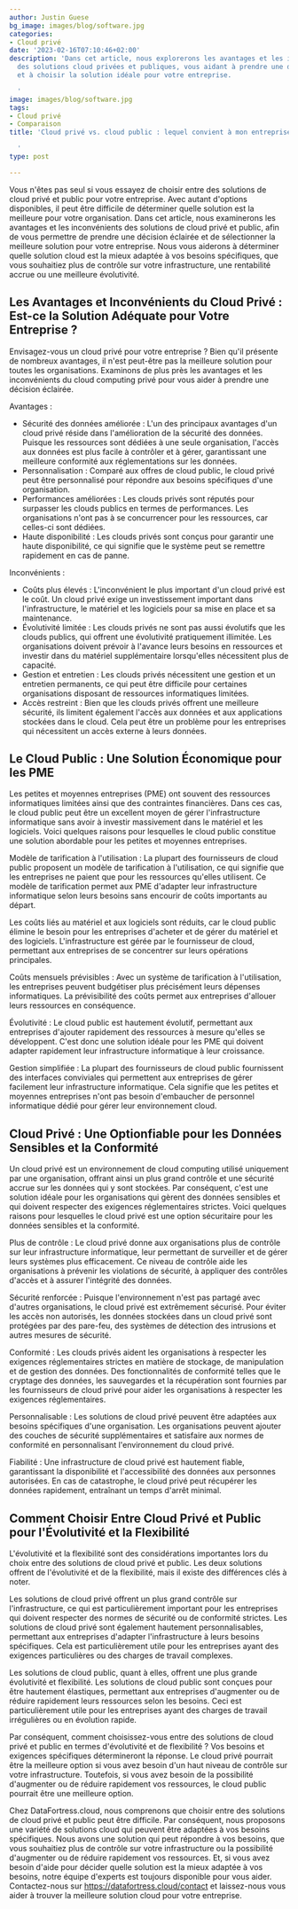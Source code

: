 ```yaml
---
author: Justin Guese
bg_image: images/blog/software.jpg
categories:
- Cloud privé
date: '2023-02-16T07:10:46+02:00'
description: 'Dans cet article, nous explorerons les avantages et les inconvénients
  des solutions cloud privées et publiques, vous aidant à prendre une décision éclairée
  et à choisir la solution idéale pour votre entreprise.

  '
image: images/blog/software.jpg
tags:
- Cloud privé
- Comparaison
title: 'Cloud privé vs. cloud public : lequel convient à mon entreprise ?

  '
type: post

---
```

Vous n'êtes pas seul si vous essayez de choisir entre des solutions de cloud privé et public pour votre entreprise. Avec autant d'options disponibles, il peut être difficile de déterminer quelle solution est la meilleure pour votre organisation. Dans cet article, nous examinerons les avantages et les inconvénients des solutions de cloud privé et public, afin de vous permettre de prendre une décision éclairée et de sélectionner la meilleure solution pour votre entreprise. Nous vous aiderons à déterminer quelle solution cloud est la mieux adaptée à vos besoins spécifiques, que vous souhaitiez plus de contrôle sur votre infrastructure, une rentabilité accrue ou une meilleure évolutivité.

## Les Avantages et Inconvénients du Cloud Privé : Est-ce la Solution Adéquate pour Votre Entreprise ?

Envisagez-vous un cloud privé pour votre entreprise ? Bien qu'il présente de nombreux avantages, il n'est peut-être pas la meilleure solution pour toutes les organisations. Examinons de plus près les avantages et les inconvénients du cloud computing privé pour vous aider à prendre une décision éclairée.

Avantages :

- Sécurité des données améliorée : L'un des principaux avantages d'un cloud privé réside dans l'amélioration de la sécurité des données. Puisque les ressources sont dédiées à une seule organisation, l'accès aux données est plus facile à contrôler et à gérer, garantissant une meilleure conformité aux réglementations sur les données.
- Personnalisation : Comparé aux offres de cloud public, le cloud privé peut être personnalisé pour répondre aux besoins spécifiques d'une organisation.
- Performances améliorées : Les clouds privés sont réputés pour surpasser les clouds publics en termes de performances. Les organisations n'ont pas à se concurrencer pour les ressources, car celles-ci sont dédiées.
- Haute disponibilité : Les clouds privés sont conçus pour garantir une haute disponibilité, ce qui signifie que le système peut se remettre rapidement en cas de panne.

Inconvénients :

- Coûts plus élevés : L'inconvénient le plus important d'un cloud privé est le coût. Un cloud privé exige un investissement important dans l'infrastructure, le matériel et les logiciels pour sa mise en place et sa maintenance.
- Évolutivité limitée : Les clouds privés ne sont pas aussi évolutifs que les clouds publics, qui offrent une évolutivité pratiquement illimitée. Les organisations doivent prévoir à l'avance leurs besoins en ressources et investir dans du matériel supplémentaire lorsqu'elles nécessitent plus de capacité.
- Gestion et entretien : Les clouds privés nécessitent une gestion et un entretien permanents, ce qui peut être difficile pour certaines organisations disposant de ressources informatiques limitées.
- Accès restreint : Bien que les clouds privés offrent une meilleure sécurité, ils limitent également l'accès aux données et aux applications stockées dans le cloud. Cela peut être un problème pour les entreprises qui nécessitent un accès externe à leurs données.

## Le Cloud Public : Une Solution Économique pour les PME

Les petites et moyennes entreprises (PME) ont souvent des ressources informatiques limitées ainsi que des contraintes financières. Dans ces cas, le cloud public peut être un excellent moyen de gérer l'infrastructure informatique sans avoir à investir massivement dans le matériel et les logiciels. Voici quelques raisons pour lesquelles le cloud public constitue une solution abordable pour les petites et moyennes entreprises.

Modèle de tarification à l'utilisation : La plupart des fournisseurs de cloud public proposent un modèle de tarification à l'utilisation, ce qui signifie que les entreprises ne paient que pour les ressources qu'elles utilisent. Ce modèle de tarification permet aux PME d'adapter leur infrastructure informatique selon leurs besoins sans encourir de coûts importants au départ.

Les coûts liés au matériel et aux logiciels sont réduits, car le cloud public élimine le besoin pour les entreprises d'acheter et de gérer du matériel et des logiciels. L'infrastructure est gérée par le fournisseur de cloud, permettant aux entreprises de se concentrer sur leurs opérations principales.

Coûts mensuels prévisibles : Avec un système de tarification à l'utilisation, les entreprises peuvent budgétiser plus précisément leurs dépenses informatiques. La prévisibilité des coûts permet aux entreprises d'allouer leurs ressources en conséquence.

Évolutivité : Le cloud public est hautement évolutif, permettant aux entreprises d'ajouter rapidement des ressources à mesure qu'elles se développent. C'est donc une solution idéale pour les PME qui doivent adapter rapidement leur infrastructure informatique à leur croissance.

Gestion simplifiée : La plupart des fournisseurs de cloud public fournissent des interfaces conviviales qui permettent aux entreprises de gérer facilement leur infrastructure informatique. Cela signifie que les petites et moyennes entreprises n'ont pas besoin d'embaucher de personnel informatique dédié pour gérer leur environnement cloud.

## Cloud Privé : Une Optionfiable pour les Données Sensibles et la Conformité

Un cloud privé est un environnement de cloud computing utilisé uniquement par une organisation, offrant ainsi un plus grand contrôle et une sécurité accrue sur les données qui y sont stockées. Par conséquent, c'est une solution idéale pour les organisations qui gèrent des données sensibles et qui doivent respecter des exigences réglementaires strictes. Voici quelques raisons pour lesquelles le cloud privé est une option sécuritaire pour les données sensibles et la conformité.

Plus de contrôle : Le cloud privé donne aux organisations plus de contrôle sur leur infrastructure informatique, leur permettant de surveiller et de gérer leurs systèmes plus efficacement. Ce niveau de contrôle aide les organisations à prévenir les violations de sécurité, à appliquer des contrôles d'accès et à assurer l'intégrité des données.

Sécurité renforcée : Puisque l'environnement n'est pas partagé avec d'autres organisations, le cloud privé est extrêmement sécurisé. Pour éviter les accès non autorisés, les données stockées dans un cloud privé sont protégées par des pare-feu, des systèmes de détection des intrusions et autres mesures de sécurité.

Conformité : Les clouds privés aident les organisations à respecter les exigences réglementaires strictes en matière de stockage, de manipulation et de gestion des données. Des fonctionnalités de conformité telles que le cryptage des données, les sauvegardes et la récupération sont fournies par les fournisseurs de cloud privé pour aider les organisations à respecter les exigences réglementaires.

Personnalisable : Les solutions de cloud privé peuvent être adaptées aux besoins spécifiques d'une organisation. Les organisations peuvent ajouter des couches de sécurité supplémentaires et satisfaire aux normes de conformité en personnalisant l'environnement du cloud privé.

Fiabilité : Une infrastructure de cloud privé est hautement fiable, garantissant la disponibilité et l'accessibilité des données aux personnes autorisées. En cas de catastrophe, le cloud privé peut récupérer les données rapidement, entraînant un temps d'arrêt minimal.

## Comment Choisir Entre Cloud Privé et Public pour l'Évolutivité et la Flexibilité

L'évolutivité et la flexibilité sont des considérations importantes lors du choix entre des solutions de cloud privé et public. Les deux solutions offrent de l'évolutivité et de la flexibilité, mais il existe des différences clés à noter.

Les solutions de cloud privé offrent un plus grand contrôle sur l'infrastructure, ce qui est particulièrement important pour les entreprises qui doivent respecter des normes de sécurité ou de conformité strictes. Les solutions de cloud privé sont également hautement personnalisables, permettant aux entreprises d'adapter l'infrastructure à leurs besoins spécifiques. Cela est particulièrement utile pour les entreprises ayant des exigences particulières ou des charges de travail complexes.

Les solutions de cloud public, quant à elles, offrent une plus grande évolutivité et flexibilité. Les solutions de cloud public sont conçues pour être hautement élastiques, permettant aux entreprises d'augmenter ou de réduire rapidement leurs ressources selon les besoins. Ceci est particulièrement utile pour les entreprises ayant des charges de travail irrégulières ou en évolution rapide.

Par conséquent, comment choisissez-vous entre des solutions de cloud privé et public en termes d'évolutivité et de flexibilité ? Vos besoins et exigences spécifiques détermineront la réponse. Le cloud privé pourrait être la meilleure option si vous avez besoin d'un haut niveau de contrôle sur votre infrastructure. Toutefois, si vous avez besoin de la possibilité d'augmenter ou de réduire rapidement vos ressources, le cloud public pourrait être une meilleure option.

Chez DataFortress.cloud, nous comprenons que choisir entre des solutions de cloud privé et public peut être difficile. Par conséquent, nous proposons une variété de solutions cloud qui peuvent être adaptées à vos besoins spécifiques. Nous avons une solution qui peut répondre à vos besoins, que vous souhaitiez plus de contrôle sur votre infrastructure ou la possibilité d'augmenter ou de réduire rapidement vos ressources. Et, si vous avez besoin d'aide pour décider quelle solution est la mieux adaptée à vos besoins, notre équipe d'experts est toujours disponible pour vous aider. Contactez-nous sur https://datafortress.cloud/contact et laissez-nous vous aider à trouver la meilleure solution cloud pour votre entreprise.
